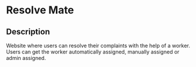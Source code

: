 # Resolve Mate

## Description
Website where users can resolve their complaints with the help of a worker. Users can get the worker automatically assigned, manually assigned or admin assigned.

